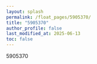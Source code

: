 ```yaml
---
layout: splash
permalink: /float_pages/5905370/
title: "5905370"
author_profile: false
last_modified_at: 2025-06-13
toc: false
---
```

 
5905370
